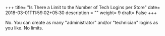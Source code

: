 +++
title= "Is There a Limit to the Number of Tech Logins per Store"
date= 2018-03-01T11:59:02+05:30
description = ""
weight= 9
draft= False
+++

No. You can create as many "administrator" and/or "technician" logins as you like. No limits. 
